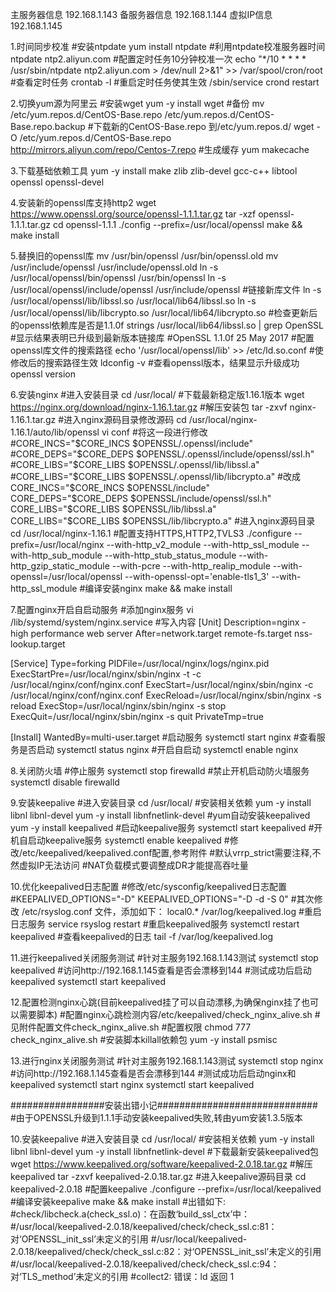 主服务器信息 192.168.1.143
备服务器信息 192.168.1.144
虚拟IP信息 192.168.1.145

1.时间同步校准
#安装ntpdate
yum install ntpdate
#利用ntpdate校准服务器时间
ntpdate ntp2.aliyun.com
#配置定时任务10分钟校准一次
echo "*/10 * * * * /usr/sbin/ntpdate ntp2.aliyun.com > /dev/null 2>&1" >> /var/spool/cron/root
#查看定时任务
crontab -l
#重启定时任务使其生效
/sbin/service crond restart

2.切换yum源为阿里云
#安装wget
yum -y install wget
#备份
mv /etc/yum.repos.d/CentOS-Base.repo /etc/yum.repos.d/CentOS-Base.repo.backup
#下载新的CentOS-Base.repo 到/etc/yum.repos.d/
wget -O /etc/yum.repos.d/CentOS-Base.repo http://mirrors.aliyun.com/repo/Centos-7.repo
#生成缓存
yum makecache

3.下载基础依赖工具
yum -y install make zlib zlib-devel gcc-c++ libtool  openssl openssl-devel

4.安装新的openssl库支持http2
wget https://www.openssl.org/source/openssl-1.1.1.tar.gz
tar -xzf openssl-1.1.1.tar.gz
cd openssl-1.1.1
./config --prefix=/usr/local/openssl
make && make install

5.替换旧的openssl库
mv /usr/bin/openssl  /usr/bin/openssl.old
mv /usr/include/openssl /usr/include/openssl.old
ln -s /usr/local/openssl/bin/openssl /usr/bin/openssl
ln -s /usr/local/openssl/include/openssl /usr/include/openssl
#链接新库文件
ln -s /usr/local/openssl/lib/libssl.so /usr/local/lib64/libssl.so
ln -s /usr/local/openssl/lib/libcrypto.so /usr/local/lib64/libcrypto.so
#检查更新后的openssl依赖库是否是1.1.0f
strings /usr/local/lib64/libssl.so | grep OpenSSL
#显示结果表明已升级到最新版本链接库
#OpenSSL 1.1.0f  25 May 2017
#配置openssl库文件的搜索路径
echo '/usr/local/openssl/lib' >> /etc/ld.so.conf
#使修改后的搜索路径生效
ldconfig -v
#查看openssl版本，结果显示升级成功
openssl version

6.安装nginx
#进入安装目录
cd /usr/local/
#下载最新稳定版1.16.1版本
wget https://nginx.org/download/nginx-1.16.1.tar.gz
#解压安装包
tar -zxvf nginx-1.16.1.tar.gz
#进入nginx源码目录修改源码
cd /usr/local/nginx-1.16.1/auto/lib/openssl
vi conf
#将这一段进行修改
#CORE_INCS="$CORE_INCS $OPENSSL/.openssl/include"
#CORE_DEPS="$CORE_DEPS $OPENSSL/.openssl/include/openssl/ssl.h"
#CORE_LIBS="$CORE_LIBS $OPENSSL/.openssl/lib/libssl.a"
#CORE_LIBS="$CORE_LIBS $OPENSSL/.openssl/lib/libcrypto.a"
#改成
CORE_INCS="$CORE_INCS $OPENSSL/include"
CORE_DEPS="$CORE_DEPS $OPENSSL/include/openssl/ssl.h"
CORE_LIBS="$CORE_LIBS $OPENSSL/lib/libssl.a"
CORE_LIBS="$CORE_LIBS $OPENSSL/lib/libcrypto.a"
#进入nginx源码目录
cd /usr/local/nginx-1.16.1
#配置支持HTTPS,HTTP2,TVLS3
./configure --prefix=/usr/local/nginx --with-http_v2_module --with-http_ssl_module --with-http_sub_module --with-http_stub_status_module --with-http_gzip_static_module --with-pcre --with-http_realip_module --with-openssl=/usr/local/openssl --with-openssl-opt='enable-tls1_3' --with-http_ssl_module
#编译安装nginx
make && make install

7.配置nginx开启自启动服务
#添加nginx服务
vi /lib/systemd/system/nginx.service
#写入内容
[Unit]
Description=nginx - high performance web server
After=network.target remote-fs.target nss-lookup.target

[Service]
Type=forking
PIDFile=/usr/local/nginx/logs/nginx.pid
ExecStartPre=/usr/local/nginx/sbin/nginx -t -c /usr/local/nginx/conf/nginx.conf
ExecStart=/usr/local/nginx/sbin/nginx -c /usr/local/nginx/conf/nginx.conf
ExecReload=/usr/local/nginx/sbin/nginx -s reload
ExecStop=/usr/local/nginx/sbin/nginx -s stop
ExecQuit=/usr/local/nginx/sbin/nginx -s quit
PrivateTmp=true

[Install]
WantedBy=multi-user.target
#启动服务
systemctl start nginx
#查看服务是否启动
systemctl status nginx
#开启自启动
systemctl enable nginx

8.关闭防火墙
#停止服务 
systemctl stop firewalld
#禁止开机启动防火墙服务
systemctl disable firewalld


9.安装keepalive
#进入安装目录
cd /usr/local/
#安装相关依赖
yum -y install libnl libnl-devel
yum -y install libnfnetlink-devel
#yum自动安装keepalived
yum -y install keepalived
#启动keepalive服务
systemctl start keepalived
#开机自启动keepalive服务
systemctl enable keepalived
#修改/etc/keepalived/keepalived.conf配置,参考附件
#默认vrrp_strict需要注释,不然虚拟IP无法访问
#NAT负载模式要调整成DR才能提高吞吐量

10.优化keepalived日志配置
#修改/etc/sysconfig/keepalived日志配置
#KEEPALIVED_OPTIONS="-D"
KEEPALIVED_OPTIONS="-D -d -S 0"
#其次修改 /etc/rsyslog.conf 文件，添加如下：
local0.* /var/log/keepalived.log
#重启日志服务
service rsyslog restart
#重启keepalived服务
systemctl restart keepalived
#查看keepalived的日志
tail -f /var/log/keepalived.log

11.进行keepalived关闭服务测试
#针对主服务192.168.1.143测试
systemctl stop keepalived
#访问http://192.168.1.145查看是否会漂移到144
#测试成功后启动keepalived
systemctl start keepalived

12.配置检测nginx心跳(目前keepalived挂了可以自动漂移,为确保nginx挂了也可以需要脚本)
#配置nginx心跳检测内容/etc/keepalived/check_nginx_alive.sh 
#见附件配置文件check_nginx_alive.sh
#配置权限
chmod 777 check_nginx_alive.sh
#安装脚本killall依赖包
yum -y install psmisc

13.进行nginx关闭服务测试
#针对主服务192.168.1.143测试
systemctl stop nginx
#访问http://192.168.1.145查看是否会漂移到144
#测试成功后启动nginx和keepalived
systemctl start nginx
systemctl start keepalived


#################安装出错小记#############################
#由于OPENSSL升级到1.1.1手动安装keepalived失败,转由yum安装1.3.5版本

10.安装keepalive
#进入安装目录
cd /usr/local/
#安装相关依赖
yum -y install libnl libnl-devel
yum -y install libnfnetlink-devel
#下载最新安装keepalived包
wget https://www.keepalived.org/software/keepalived-2.0.18.tar.gz
#解压keepalived
tar -zxvf keepalived-2.0.18.tar.gz
#进入keepalive源码目录
cd keepalived-2.0.18
#配置keepalive
./configure --prefix=/usr/local/keepalived
#编译安装keepalive
make && make install
#出错如下:
#check/libcheck.a(check_ssl.o)：在函数‘build_ssl_ctx’中：
#/usr/local/keepalived-2.0.18/keepalived/check/check_ssl.c:81：对‘OPENSSL_init_ssl’未定义的引用
#/usr/local/keepalived-2.0.18/keepalived/check/check_ssl.c:82：对‘OPENSSL_init_ssl’未定义的引用
#/usr/local/keepalived-2.0.18/keepalived/check/check_ssl.c:94：对‘TLS_method’未定义的引用
#collect2: 错误：ld 返回 1